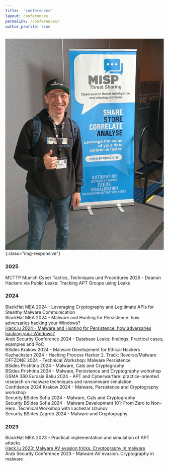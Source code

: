 ```yaml
---
title:  "conferences"
layout: conferences
permalink: /conferences/
author_profile: true
---
```


![conferences](/assets/images/conferences.jpg){:class="img-responsive"}      

### 2025

MCTTP Munich Cyber Tactics, Techniques und Procedures 2025 - Deanon Hackers via Public Leaks: Tracking APT Groups using Leaks       

### 2024

BlackHat MEA 2024 - Leveraging Cryptography and Legitimate APIs for Stealthy Malware Communication     
BlackHat MEA 2024 - Malware and Hunting for Persistence: how adversaries hacking your Windows?     
[Hack.lu 2024 - Malware and Hunting for Persistence: how adversaries hacking your Windows?](https://youtu.be/gW8v270HjxI?si=Kp8kMuhOmTiFAJYC)      
Arab Security Conference 2024 - Database Leaks: findings. Practical cases, examples and PoC     
BSides Krakow 2024 - Malware Development for Ethical Hackers     
Kazhackstan 2024 - Hacking Process Hacker 2. Track: Reverse/Malware     
OFFZONE 2024 - Technical Workshop: Malware Persistence    
BSides Prishtina 2024 - Malware, Cats and Cryptography      
BSides Prishtina 2024 - Malware, Persistence and Cryptography workshop     
GSMA 360 Eurasia Baku 2024 - APT and Cyberwarfare: practice-oriented research on malware techniques and
ransomware simulation      
Confidence 2024 Krakow 2024 - Malware, Persistence and Cryptography workshop     
Security BSides Sofia 2024 - Malware, Cats and Cryptography     
Security BSides Sofia 2024 - Malware Development 101: From Zero to Non-Hero. Technical Workshop with Lachezar Uzunov      
Security BSides Zagreb 2024 - Malware and Cryptography      

### 2023

BlackHat MEA 2023 - Practical implementation and simulation of APT attacks       
[Hack.lu 2023: Malware AV evasion tricks. Cryptography in malware](https://www.youtube.com/watch?v=0Xa4E4ZpX2E)     
Arab Security Conference 2023 - Malware AV evasion. Cryptography in malware      